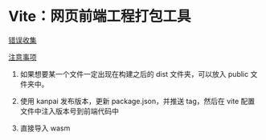 # Vite：网页前端工程打包工具
[错误收集](./%E9%94%99%E8%AF%AF%E6%94%B6%E9%9B%86/index.md)

[注意事项](./%E6%B3%A8%E6%84%8F%E4%BA%8B%E9%A1%B9/index.md)

1. 如果想要某一个文件一定出现在构建之后的 dist 文件夹，可以放入 public 文件夹中。

1. 使用 kanpai 发布版本，更新 package.json，并推送 tag，然后在 vite 配置文件中注入版本号到前端代码中

1. 直接导入 wasm
